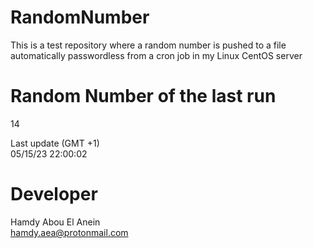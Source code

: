 # RandomNumber    
This is a test repository where a random number is pushed to a file automatically passwordless from a cron job in my Linux CentOS server    
# Random Number of the last run   
14
      
Last update (GMT +1)    
05/15/23 22:00:02
# Developer    
Hamdy Abou El Anein   
hamdy.aea@protonmail.com
